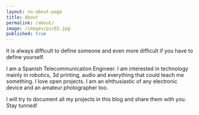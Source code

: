 ```yaml
---
layout: no-about-page
title: About
permalink: /about/
image: /images/pic02.jpg
published: true
---
```


It is always difficult to define someone and even more difficult if you have to define yourself. 

I am a Spanish Telecommunication Engineer. I am interested in technology mainly in robotics, 3d printing, audio and everything that could teach me something. I love open projects. I am an ehthusiastic of any electronic device and an amateur photographer too.

I will try to document all my projects in this blog and share them with you. Stay tunned!
